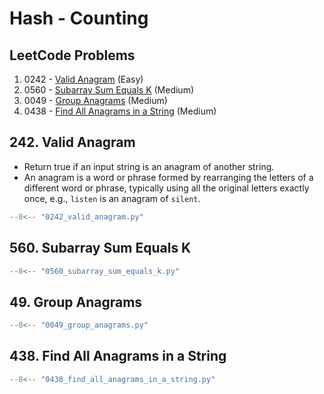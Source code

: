 # Hash - Counting

## LeetCode Problems

1. 0242 - [Valid Anagram](https://leetcode.com/problems/valid-anagram/) (Easy)
2. 0560 - [Subarray Sum Equals K](https://leetcode.com/problems/subarray-sum-equals-k/) (Medium)
3. 0049 - [Group Anagrams](https://leetcode.com/problems/group-anagrams/) (Medium)
4. 0438 - [Find All Anagrams in a String](https://leetcode.com/problems/find-all-anagrams-in-a-string/) (Medium)

## 242. Valid Anagram

-   Return true if an input string is an anagram of another string.
-   An anagram is a word or phrase formed by rearranging the letters of a different word or phrase, typically using all the original letters exactly once, e.g., `listen` is an anagram of `silent`.

```python
--8<-- "0242_valid_anagram.py"
```

## 560. Subarray Sum Equals K

```python
--8<-- "0560_subarray_sum_equals_k.py"
```

## 49. Group Anagrams

```python
--8<-- "0049_group_anagrams.py"
```

## 438. Find All Anagrams in a String

```python
--8<-- "0438_find_all_anagrams_in_a_string.py"
```
